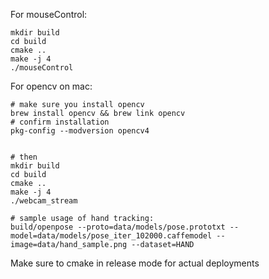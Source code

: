 For mouseControl:
```
mkdir build
cd build
cmake .. 
make -j 4
./mouseControl
```

For opencv on mac:
```
# make sure you install opencv 
brew install opencv && brew link opencv
# confirm installation
pkg-config --modversion opencv4


# then 
mkdir build
cd build
cmake .. 
make -j 4
./webcam_stream

# sample usage of hand tracking:
build/openpose --proto=data/models/pose.prototxt --model=data/models/pose_iter_102000.caffemodel --image=data/hand_sample.png --dataset=HAND

```


Make sure to cmake in release mode for actual deployments




